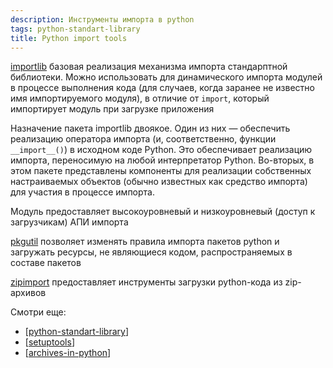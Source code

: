 ```yaml
---
description: Инструменты импорта в python
tags: python-standart-library
title: Python import tools
---
```

[importlib](https://docs.python.org/3/library/importlib.html) базовая реализация механизма импорта стандарптной библиотеки. Можно использовать для динамического импорта модулей в процессе выполнения кода (для случаев, когда заранее не известно имя импортируемого модуля), в отличие от `import`, который импортирует модуль при загрузке приложения

Назначение пакета importlib двоякое. Один из них — обеспечить реализацию оператора импорта (и, соответственно, функции `__import__()`) в исходном коде Python. Это обеспечивает реализацию импорта, переносимую на любой интерпретатор Python. Во-вторых, в этом пакете представлены компоненты для реализации собственных настраиваемых объектов (обычно известных как средство импорта) для участия в процессе импорта.

Модуль предоставляет высокоуровневый и низкоуровневый (доступ к загрузчикам) АПИ импорта

[pkgutil](https://docs.python.org/3/library/pkgutil.html?highlight=pkgutil#module-pkgutil) позволяет изменять правила импорта пакетов python и загружать ресурсы, не являющиеся кодом, распространяемых в составе пакетов

[zipimport](https://docs.python.org/3/library/zipimport.html?highlight=zipimport#module-zipimport) предоставляет инструменты загрузки python-кода из zip-архивов

Смотри еще:

- [[python-standart-library]]
- [[setuptools]]
- [[archives-in-python]]

[//begin]: # "Autogenerated link references for markdown compatibility"
[python-standart-library]: ../lists/python-standart-library "Стандартная библиотека python и полезные ресурсы"
[setuptools]: setuptools "Setuptools"
[archives-in-python]: archives-in-python "Архивация в python"
[//end]: # "Autogenerated link references"